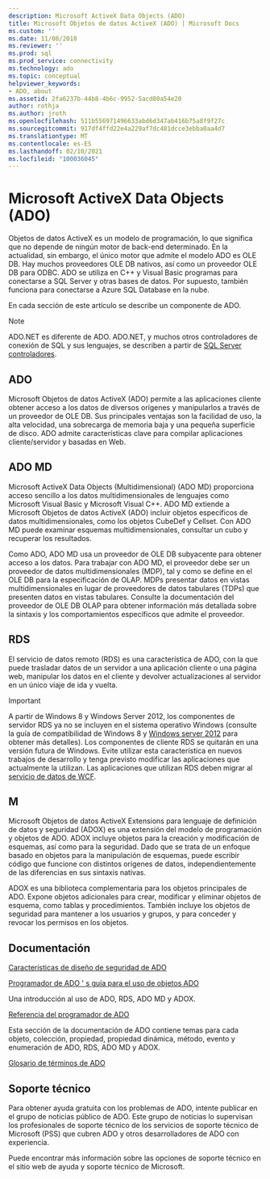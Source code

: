 ```yaml
---
description: Microsoft ActiveX Data Objects (ADO)
title: Microsoft Objetos de datos ActiveX (ADO) | Microsoft Docs
ms.custom: ''
ms.date: 11/08/2018
ms.reviewer: ''
ms.prod: sql
ms.prod_service: connectivity
ms.technology: ado
ms.topic: conceptual
helpviewer_keywords:
- ADO, about
ms.assetid: 2fa6237b-44b8-4b6c-9952-5acd80a54e20
author: rothja
ms.author: jroth
ms.openlocfilehash: 511b556971496633abd6d347ab416b75a8f9f27c
ms.sourcegitcommit: 917df4ffd22e4a229af7dc481dcce3ebba0aa4d7
ms.translationtype: MT
ms.contentlocale: es-ES
ms.lasthandoff: 02/10/2021
ms.locfileid: "100036045"
---
```

# <a name="microsoft-activex-data-objects-ado"></a>Microsoft ActiveX Data Objects (ADO)

Objetos de datos ActiveX es un modelo de programación, lo que significa que no depende de ningún motor de back-end determinado. En la actualidad, sin embargo, el único motor que admite el modelo ADO es OLE DB. Hay muchos proveedores OLE DB nativos, así como un proveedor OLE DB para ODBC. ADO se utiliza en C++ y Visual Basic programas para conectarse a SQL Server y otras bases de datos. Por supuesto, también funciona para conectarse a Azure SQL Database en la nube.

En cada sección de este artículo se describe un componente de ADO.

> [!NOTE]
> ADO.NET es diferente de ADO. ADO.NET, y muchos otros controladores de conexión de SQL y sus lenguajes, se describen a partir de [SQL Server controladores](../connect/sql-connection-libraries.md).

  
## <a name="ado"></a>ADO  
 Microsoft Objetos de datos ActiveX (ADO) permite a las aplicaciones cliente obtener acceso a los datos de diversos orígenes y manipularlos a través de un proveedor de OLE DB. Sus principales ventajas son la facilidad de uso, la alta velocidad, una sobrecarga de memoria baja y una pequeña superficie de disco. ADO admite características clave para compilar aplicaciones cliente/servidor y basadas en Web.  
  
## <a name="ado-md"></a>ADO MD  
 Microsoft ActiveX Data Objects (Multidimensional) (ADO MD) proporciona acceso sencillo a los datos multidimensionales de lenguajes como Microsoft Visual Basic y Microsoft Visual C++. ADO MD extiende a Microsoft Objetos de datos ActiveX (ADO) incluir objetos específicos de datos multidimensionales, como los objetos CubeDef y Cellset. Con ADO MD puede examinar esquemas multidimensionales, consultar un cubo y recuperar los resultados.  
  
 Como ADO, ADO MD usa un proveedor de OLE DB subyacente para obtener acceso a los datos. Para trabajar con ADO MD, el proveedor debe ser un proveedor de datos multidimensionales (MDP), tal y como se define en el OLE DB para la especificación de OLAP. MDPs presentar datos en vistas multidimensionales en lugar de proveedores de datos tabulares (TDPs) que presenten datos en vistas tabulares. Consulte la documentación del proveedor de OLE DB OLAP para obtener información más detallada sobre la sintaxis y los comportamientos específicos que admite el proveedor.  
  
## <a name="rds"></a>RDS  
 El servicio de datos remoto (RDS) es una característica de ADO, con la que puede trasladar datos de un servidor a una aplicación cliente o una página web, manipular los datos en el cliente y devolver actualizaciones al servidor en un único viaje de ida y vuelta.  
  
> [!IMPORTANT]
>  A partir de Windows 8 y Windows Server 2012, los componentes de servidor RDS ya no se incluyen en el sistema operativo Windows (consulte la guía de compatibilidad de Windows 8 y [Windows server 2012](https://www.microsoft.com/download/details.aspx?id=27416) para obtener más detalles). Los componentes de cliente RDS se quitarán en una versión futura de Windows. Evite utilizar esta característica en nuevos trabajos de desarrollo y tenga previsto modificar las aplicaciones que actualmente la utilizan. Las aplicaciones que utilizan RDS deben migrar al  [servicio de datos de WCF](/dotnet/framework/wcf/).  
  
## <a name="adox"></a>M  
 Microsoft Objetos de datos ActiveX Extensions para lenguaje de definición de datos y seguridad (ADOX) es una extensión del modelo de programación y objetos de ADO. ADOX incluye objetos para la creación y modificación de esquemas, así como para la seguridad. Dado que se trata de un enfoque basado en objetos para la manipulación de esquemas, puede escribir código que funcione con distintos orígenes de datos, independientemente de las diferencias en sus sintaxis nativas.  
  
 ADOX es una biblioteca complementaria para los objetos principales de ADO. Expone objetos adicionales para crear, modificar y eliminar objetos de esquema, como tablas y procedimientos. También incluye los objetos de seguridad para mantener a los usuarios y grupos, y para conceder y revocar los permisos en los objetos.  
  
## <a name="documentation"></a>Documentación  
 [Características de diseño de seguridad de ADO](./guide/ado-security-design-issues.md)  
  
 [Programador de ADO ' s guía para el uso de objetos ADO](./guide/ado-programmer-s-guide.md)  
  
 Una introducción al uso de ADO, RDS, ADO MD y ADOX.  
  
 [Referencia del programador de ADO](./reference/ado-programmer-s-reference.md)  
  
 Esta sección de la documentación de ADO contiene temas para cada objeto, colección, propiedad, propiedad dinámica, método, evento y enumeración de ADO, RDS, ADO MD y ADOX.  
  
 [Glosario de términos de ADO](./ado-glossary.md)  
  
## <a name="support"></a>Soporte técnico  
 Para obtener ayuda gratuita con los problemas de ADO, intente publicar en el grupo de noticias público de ADO. Este grupo de noticias lo supervisan los profesionales de soporte técnico de los servicios de soporte técnico de Microsoft (PSS) que cubren ADO y otros desarrolladores de ADO con experiencia.  
  
 Puede encontrar más información sobre las opciones de soporte técnico en el sitio web de ayuda y soporte técnico de Microsoft.